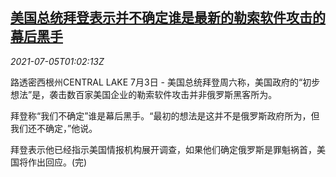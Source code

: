 <!--1625448662000-->
[美国总统拜登表示并不确定谁是最新的勒索软件攻击的幕后黑手](https://cn.reuters.com/article/us-biden-ransomware-attack-0705-idCNKCS2EB01O)
------

<div><i>2021-07-05T01:02:13Z</i></div><p>路透密西根州CENTRAL LAKE 7月3日 - 美国总统拜登周六称，美国政府的“初步想法”是，袭击数百家美国企业的勒索软件攻击并非俄罗斯黑客所为。</p><p>拜登称“我们不确定”谁是幕后黑手。“最初的想法是这并不是俄罗斯政府所为，但我们还不确定，”他说。</p><p>拜登表示他已经指示美国情报机构展开调查，如果他们确定俄罗斯是罪魁祸首，美国将作出回应。(完)</p>
